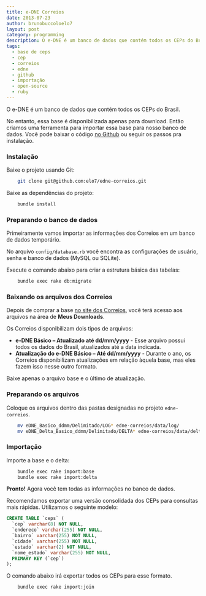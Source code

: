 ```yaml
---
title: e-DNE Correios
date: 2013-07-23
author: brunobuccoloelo7
layout: post
category: programming
description: O e-DNE é um banco de dados que contém todos os CEPs do Brasil. No entanto, essa base é disponibilizada apenas para download. Então criamos uma ferramenta para importar...
tags:
  - base de ceps
  - cep
  - correios
  - edne
  - github
  - importação
  - open-source
  - ruby
---
```


O e-DNE é um banco de dados que contém todos os CEPs do Brasil.

No entanto, essa base é disponibilizada apenas para download. Então criamos uma ferramenta para importar essa base para nosso banco de dados. Você pode baixar o código [no Github](https://github.com/elo7/edne-correios) ou seguir os passos pra instalação.

### Instalação

Baixe o projeto usando Git:
``` sh
    git clone git@github.com:elo7/edne-correios.git
```

Baixe as dependências do projeto:
``` sh
    bundle install
```

### Preparando o banco de dados

Primeiramente vamos importar as informações dos Correios em um banco de dados temporário.

No arquivo `config/database.rb` você encontra as configurações de usuário, senha e banco de dados (MySQL ou SQLite).

Execute o comando abaixo para criar a estrutura básica das tabelas:
``` sh
    bundle exec rake db:migrate
```

### Baixando os arquivos dos Correios

Depois de comprar a base [no site dos Correios](http://shopping.correios.com.br/wbm/shopping/script/default.aspx), você terá acesso aos arquivos na área de **Meus Downloads**.

Os Correios disponibilizam dois tipos de arquivos:

* **e-DNE Básico – Atualizado até dd/mm/yyyy** - Esse arquivo possui todos os dados do Brasil, atualizados até a data indicada.
* **Atualização do e-DNE Básico – Até dd/mm/yyyy** - Durante o ano, os Correios disponibilizam atualizações em relação àquela base, mas eles fazem isso nesse outro formato.

Baixe apenas o arquivo base e o último de atualização.

### Preparando os arquivos

Coloque os arquivos dentro das pastas designadas no projeto `edne-correios`.
``` sh
    mv eDNE_Basico_ddmm/Delimitado/LOG* edne-correios/data/log/
    mv eDNE_Delta_Basico_ddmm/Delimitado/DELTA* edne-correios/data/delta/
```

### Importação

Importe a base e o delta:
``` sh
    bundle exec rake import:base
    bundle exec rake import:delta
```

**Pronto!** Agora você tem todas as informações no banco de dados.

Recomendamos exportar uma versão consolidada dos CEPs para consultas mais rápidas. Utilizamos o seguinte modelo:

``` sql
CREATE TABLE `ceps` (
  `cep` varchar(8) NOT NULL,
  `endereco` varchar(255) NOT NULL,
  `bairro` varchar(255) NOT NULL,
  `cidade` varchar(255) NOT NULL,
  `estado` varchar(2) NOT NULL,
  `nome_estado` varchar(255) NOT NULL,
  PRIMARY KEY (`cep`)
);
```

O comando abaixo irá exportar todos os CEPs para esse formato.
``` sh
    bundle exec rake import:join
```
